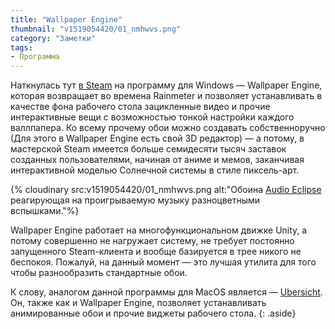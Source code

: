 ```yaml
---
title: "Wallpaper Engine"
thumbnail: "v1519054420/01_nmhwvs.png"
category: "Заметки"
tags:
- Программа
---
```


Наткнулась тут [в Steam][1] на программу для Windows — Wallpaper Engine, которая возвращает во времена Rainmeter и позволяет устанавливать в качестве фона рабочего стола зацикленные видео и прочие интерактивные вещи с возможностью тонкой настройки каждого валлпапера. Ко всему прочему обои можно создавать собственноручно (Для этого в Wallpaper Engine есть свой 3D редактор) — а потому, в мастерской Steam имеется больше семидесяти тысяч заставок созданных пользователями, начиная от аниме и мемов, заканчивая интерактивной моделью Солнечной системы в стиле пиксель-арт.

<!-- more -->

{% cloudinary src:v1519054420/01_nmhwvs.png alt:"Обоина [Audio Eclipse](http://steamcommunity.com/sharedfiles/filedetails/?id=863568819) реагирующая на проигрываемую музыку разноцветными вспышками."%}

Wallpaper Engine работает на многофункциональном движке Unity, а потому совершенно не нагружает систему, не требует постоянно запущенного Steam-клиента и вообще базируется в трее никого не беспокоя. Пожалуй, на данный момент — это лучшая утилита для того чтобы разнообразить стандартные обои.

К слову, аналогом данной программы для MacOS является — [Ubersicht][2]. Он, также как и Wallpaper Engine, позволяет устанавливать анимированные обои и прочие виджеты рабочего стола.
{: .aside}

[1]:    http://store.steampowered.com/app/431960/
[2]:    http://tracesof.net/uebersicht/